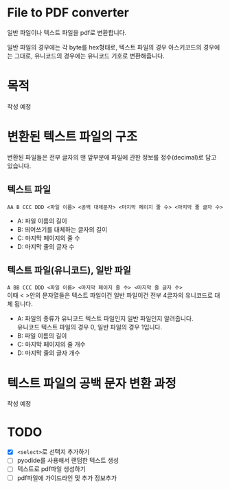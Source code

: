 # File to PDF converter

일반 파일이나 텍스트 파일을 pdf로 변환합니다.

일반 파일의 경우에는 각 byte를 hex형태로, 텍스트 파일의 경우 아스키코드의 경우에는 그대로, 유니코드의 경우에는 유니코드 기호로 변환해줍니다.

# 목적

작성 예정

# 변환된 텍스트 파일의 구조

변환된 파일들은 전부 글자의 맨 앞부분에 파일에 관한 정보를 정수(decimal)로 담고 있습니다.

## 텍스트 파일

`AA B CCC DDD <파일 이름> <공백 대체문자> <마지막 페이지 줄 수> <마지막 줄 글자 수>`

- A: 파일 이름의 길이
- B: 띄어쓰기를 대체하는 글자의 길이
- C: 마지막 페이지의 줄 수
- D: 마지막 줄의 글자 수

## 텍스트 파일(유니코드), 일반 파일

`A BB CCC DDD <파일 이름> <마지막 페이지 줄 수> <마지막 줄 글자 수>`  
이때 < >안의 문자열들은 텍스트 파일이건 일반 파일이건 전부 4글자의 유니코드로 대체 됩니다.

- A: 파일의 종류가 유니코드 텍스트 파일인지 일반 파일인지 알려줍니다.  
  유니코드 텍스트 파일의 경우 0, 일반 파일의 경우 1입니다.
- B: 파일 이름의 길이
- C: 마지막 페이지의 줄 개수
- D: 마지막 줄의 글자 개수

# 텍스트 파일의 공백 문자 변환 과정

작성 예정

# TODO

- [x] `<select>`로 선택지 추가하기
- [ ] pyodide를 사용해서 랜덤한 텍스트 생성
- [ ] 텍스트로 pdf파일 생성하기
- [ ] pdf파일에 가이드라인 및 추가 정보추가
